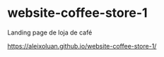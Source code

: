 # website-coffee-store-1
Landing page de loja de café

https://aleixoluan.github.io/website-coffee-store-1/
